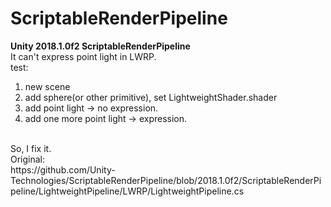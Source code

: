# ScriptableRenderPipeline
**Unity 2018.1.0f2 ScriptableRenderPipeline**<BR/>
It can't express point light in LWRP.<BR/>
test:<BR/>
1. new scene<BR/>
2. add sphere(or other primitive), set LightweightShader.shader<BR/>
3. add point light -> no expression.<BR/>
4. add one more point light -> expression.<BR/>
<BR/>
So, I fix it.<BR/>
Original:<BR/>
https://github.com/Unity-Technologies/ScriptableRenderPipeline/blob/2018.1.0f2/ScriptableRenderPipeline/LightweightPipeline/LWRP/LightweightPipeline.cs
<BR/>
